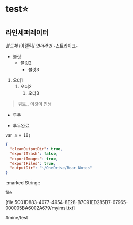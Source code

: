 # test⭐️
라인세퍼레이터
---
*볼드체*
/이텔릭/
_언더라인_
-스트라이크-
* 불릿
	* 불릿2
		* 불릿3

1. 오더1
	1. 오더2
		1. 오더3

> 쿼트.. 이것이 인생

- 투두
+ 투두완료

`var a = 10;`


```json
{
  "cleanOutputDir": true,
  "exportTrash": false,
  "exportImages": true,
  "exportFiles": true,
  "outputDir": "~/OneDrive/Bear Notes"
}
```


::marked String::

file

[file:5C01D883-4077-4954-8E28-B7C91ED285B7-67965-000005BA6002A679/myimsi.txt]

#mine/test
